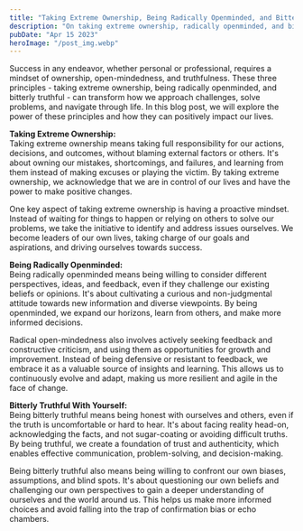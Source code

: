 ```yaml
---
title: "Taking Extreme Ownership, Being Radically Openminded, and Bitter Truthful With Yourself"
description: "On taking extreme ownership, radically openminded, and bitterly truthful..."
pubDate: "Apr 15 2023"
heroImage: "/post_img.webp"
---
```

Success in any endeavor, whether personal or professional, requires a mindset of ownership, open-mindedness, and truthfulness. These three principles - taking extreme ownership, being radically openminded, and bitterly truthful - can transform how we approach challenges, solve problems, and navigate through life. In this blog post, we will explore the power of these principles and how they can positively impact our lives.

**Taking Extreme Ownership:**  
Taking extreme ownership means taking full responsibility for our actions, decisions, and outcomes, without blaming external factors or others. It's about owning our mistakes, shortcomings, and failures, and learning from them instead of making excuses or playing the victim. By taking extreme ownership, we acknowledge that we are in control of our lives and have the power to make positive changes.

One key aspect of taking extreme ownership is having a proactive mindset. Instead of waiting for things to happen or relying on others to solve our problems, we take the initiative to identify and address issues ourselves. We become leaders of our own lives, taking charge of our goals and aspirations, and driving ourselves towards success.

**Being Radically Openminded:**  
Being radically openminded means being willing to consider different perspectives, ideas, and feedback, even if they challenge our existing beliefs or opinions. It's about cultivating a curious and non-judgmental attitude towards new information and diverse viewpoints. By being openminded, we expand our horizons, learn from others, and make more informed decisions.

Radical open-mindedness also involves actively seeking feedback and constructive criticism, and using them as opportunities for growth and improvement. Instead of being defensive or resistant to feedback, we embrace it as a valuable source of insights and learning. This allows us to continuously evolve and adapt, making us more resilient and agile in the face of change.

**Bitterly Truthful With Yourself:**  
Being bitterly truthful means being honest with ourselves and others, even if the truth is uncomfortable or hard to hear. It's about facing reality head-on, acknowledging the facts, and not sugar-coating or avoiding difficult truths. By being truthful, we create a foundation of trust and authenticity, which enables effective communication, problem-solving, and decision-making.

Being bitterly truthful also means being willing to confront our own biases, assumptions, and blind spots. It's about questioning our own beliefs and challenging our own perspectives to gain a deeper understanding of ourselves and the world around us. This helps us make more informed choices and avoid falling into the trap of confirmation bias or echo chambers.